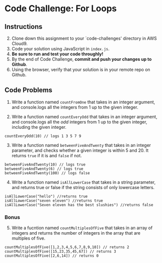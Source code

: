 # Code Challenge: For Loops

## Instructions

2. Clone down this assignment to your `code-challenges' directory in AWS Cloud9.  
3. Code your solution using JavaScript in `index.js`. 
4. **Be sure to run and test your code throughly!**
5. By the end of Code Challenge, **commit and push your changes up to Github**.
6. Using the browser, verify that your solution is in your remote repo on Github.

## Code Problems

1. Write a function named `countFromOne` that takes in an integer argument, and console.logs all the integers from 1 up to the given integer. 

2. Write a function named `countEveryOdd` that takes in an integer argument, and console.logs all the *odd* integers from 1 up to the given integer, including the given integer. 
```
countEveryOdd(10) // logs 1 3 5 7 9
```

3. Write a function named `betweenFiveAndTwenty` that takes in an integer parameter, and checks whether a given integer is within 5 and 20. It returns `true` if it is and `false` if not.
```
betweenFiveAndTwenty(10) // logs true
betweenFiveAndTwenty(6) // logs true
betweenFiveAndTwenty(100) // logs false
```

4. Write a function named `isAllLowerCase` that takes in a string parameter, and returns true or false if the string consists of only lowercase letters.
```
isAllLowerCase("hello") //returns true
isAllLowerCase("seven eleven") //returns true
isAllLowerCase("Seven eleven has the best slushies") //returns false
```

### Bonus 
5. Write a fucntion named `countMultiplesOfFive` that takes in an array of integers and returns the number of integers in the array that are multiples of five. 
```
countMultiplesOfFive([1,2,3,4,5,6,7,8,9,10]) // returns 2
countMultiplesOfFive([15,23,35,45,67]) // returns 3
countMultiplesOfFive([2,6,14]) // returns 0
```
